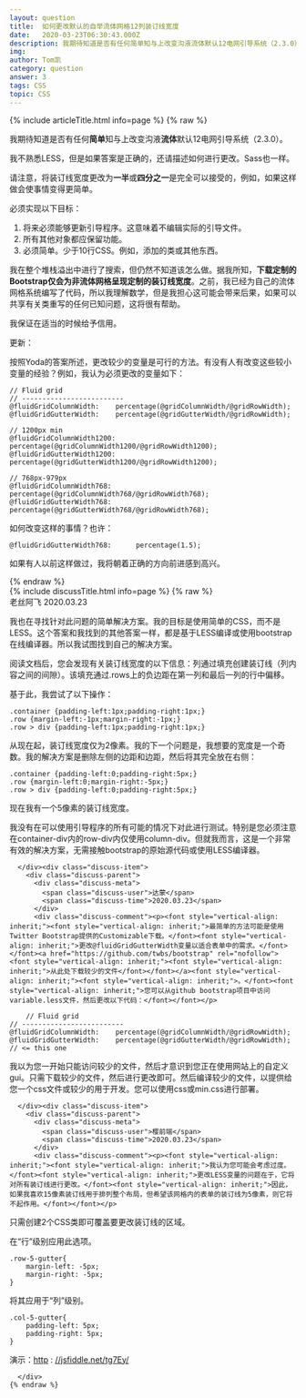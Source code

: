 ```yaml
---
layout: question
title:  如何更改默认的自举流体网格12列装订线宽度
date:   2020-03-23T06:30:43.000Z
description: 我期待知道是否有任何简单知与上改变沟液流体默认12电网引导系统（2.3.0）。我不熟悉LESS，但是如果答案是正确的，还请描述如何进行更改。Sass也...
img: 
author: Tom凯
category: question
answer: 3
tags: CSS
topic: CSS
---
```

<div class="article-root">
  <div class="article">
    {% include articleTitle.html info=page %}
    {% raw %}
    <div class="article-content"><p><font style="vertical-align: inherit;"><font style="vertical-align: inherit;">我期待知道是否有任何</font></font><strong><font style="vertical-align: inherit;"><font style="vertical-align: inherit;">简单</font></font></strong><font style="vertical-align: inherit;"><font style="vertical-align: inherit;">知与上改变沟液</font></font><strong><font style="vertical-align: inherit;"><font style="vertical-align: inherit;">流体</font></font></strong><font style="vertical-align: inherit;"><font style="vertical-align: inherit;">默认12电网引导系统（2.3.0）。</font></font></p>

<p><font style="vertical-align: inherit;"><font style="vertical-align: inherit;">我不熟悉LESS，但是如果答案是正确的，还请描述如何进行更改。</font><font style="vertical-align: inherit;">Sass也一样。</font></font></p>

<p><font style="vertical-align: inherit;"><font style="vertical-align: inherit;">请注意，将装订线宽度更改为</font></font><strong><font style="vertical-align: inherit;"><font style="vertical-align: inherit;">一半</font></font></strong><font style="vertical-align: inherit;"><font style="vertical-align: inherit;">或</font></font><strong><font style="vertical-align: inherit;"><font style="vertical-align: inherit;">四分之一</font></font></strong><font style="vertical-align: inherit;"><font style="vertical-align: inherit;">是完全可以接受的</font><font style="vertical-align: inherit;">，例如，如果这样做会使事情变得更简单。  </font></font></p>

<p><font style="vertical-align: inherit;"><font style="vertical-align: inherit;">必须实现以下目标：</font></font></p>

<ol>
<li><font style="vertical-align: inherit;"><font style="vertical-align: inherit;">将来必须能够更新引导程序。</font><font style="vertical-align: inherit;">这意味着不编辑实际的引导文件。</font></font></li>
<li><font style="vertical-align: inherit;"><font style="vertical-align: inherit;">所有其他对象都应保留功能。</font></font></li>
<li><font style="vertical-align: inherit;"><font style="vertical-align: inherit;">必须简单。</font><font style="vertical-align: inherit;">少于10行CSS。</font><font style="vertical-align: inherit;">例如，添加的类或其他东西。</font></font></li>
</ol>

<p><font style="vertical-align: inherit;"><font style="vertical-align: inherit;">我在整个堆栈溢出中进行了搜索，但仍然不知道该怎么做。</font><font style="vertical-align: inherit;">据我所知，</font></font><strong><font style="vertical-align: inherit;"><font style="vertical-align: inherit;">下载定制的Bootstrap仅会为非流体网格呈现定制的装订线宽度</font></font></strong><font style="vertical-align: inherit;"><font style="vertical-align: inherit;">。</font><font style="vertical-align: inherit;">之前，我已经为自己的流体网格系统编写了代码，所以我理解数学，但是我担心这可能会带来后果，如果可以共享有关类重写的任何已知问题，这将很有帮助。</font></font></p>

<p><font style="vertical-align: inherit;"><font style="vertical-align: inherit;">我保证在适当的时候给予信用。  </font></font></p>

<p><font style="vertical-align: inherit;"><font style="vertical-align: inherit;">更新：</font></font></p>

<p><font style="vertical-align: inherit;"><font style="vertical-align: inherit;">按照Yoda的答案所述，更改较少的变量是可行的方法。</font><font style="vertical-align: inherit;">有没有人有改变这些较小变量的经验？</font><font style="vertical-align: inherit;">例如，我认为必须更改的变量如下：</font></font></p>

<pre><code>// Fluid grid<font></font>
// -------------------------<font></font>
@fluidGridColumnWidth:    percentage(@gridColumnWidth/@gridRowWidth);<font></font>
@fluidGridGutterWidth:    percentage(@gridGutterWidth/@gridRowWidth);<font></font>
<font></font>
// 1200px min<font></font>
@fluidGridColumnWidth1200:     percentage(@gridColumnWidth1200/@gridRowWidth1200);<font></font>
@fluidGridGutterWidth1200:     percentage(@gridGutterWidth1200/@gridRowWidth1200);<font></font>
<font></font>
// 768px-979px<font></font>
@fluidGridColumnWidth768:      percentage(@gridColumnWidth768/@gridRowWidth768);<font></font>
@fluidGridGutterWidth768:      percentage(@gridGutterWidth768/@gridRowWidth768);<font></font>
</code></pre>

<p><font style="vertical-align: inherit;"><font style="vertical-align: inherit;">如何改变这样的事情？</font><font style="vertical-align: inherit;">也许：</font></font></p>

<pre><code>@fluidGridGutterWidth768:      percentage(1.5);  
</code></pre>

<p><font style="vertical-align: inherit;"><font style="vertical-align: inherit;">如果有人以前这样做过，我将朝着正确的方向前进感到高兴。</font></font></p></div>
    {% endraw %}
  </div>

  <div class="discuss-wrapper">
    {% include discussTitle.html info=page %}
    {% raw %}
    <div class="discuss-item">
        <div class="discuss-parent">
          <div class="discuss-meta">
            <span class="discuss-user">老丝阿飞</span>
            <span class="discuss-time">2020.03.23</span>
          </div>
          <div class="discuss-comment"><p><font style="vertical-align: inherit;"><font style="vertical-align: inherit;">我也在寻找针对此问题的简单解决方案。</font><font style="vertical-align: inherit;">我的目标是使用简单的CSS，而不是LESS。</font><font style="vertical-align: inherit;">这个答案和我找到的其他答案一样，都是基于LESS编译或使用bootstrap在线编译器。</font><font style="vertical-align: inherit;">所以我试图找到自己的解决方案。</font></font></p>

<p><font style="vertical-align: inherit;"><font style="vertical-align: inherit;">阅读文档后，您会发现有关装订线宽度的以下信息：列通过填充创建装订线（列内容之间的间隙）。</font><font style="vertical-align: inherit;">该填充通过.rows上的负边距在第一列和最后一列的行中偏移。</font></font></p>

<p><font style="vertical-align: inherit;"><font style="vertical-align: inherit;">基于此，我尝试了以下操作：</font></font></p>

<pre><code>.container {padding-left:1px;padding-right:1px;}<font></font>
.row {margin-left:-1px;margin-right:-1px;}<font></font>
.row &gt; div {padding-left:1px;padding-right:1px;}<font></font>
</code></pre>

<p><font style="vertical-align: inherit;"><font style="vertical-align: inherit;">从现在起，装订线宽度仅为2像素。</font><font style="vertical-align: inherit;">我的下一个问题是，我想要的宽度是一个奇数。</font><font style="vertical-align: inherit;">我的解决方案是删除左侧的边距和边距，然后将其完全放在右侧：</font></font></p>

<pre><code>.container {padding-left:0;padding-right:5px;}<font></font>
.row {margin-left:0;margin-right:-5px;}<font></font>
.row &gt; div {padding-left:0;padding-right:5px;}<font></font>
</code></pre>

<p><font style="vertical-align: inherit;"><font style="vertical-align: inherit;">现在我有一个5像素的装订线宽度。</font></font></p>

<p><font style="vertical-align: inherit;"><font style="vertical-align: inherit;">我没有在可以使用引导程序的所有可能的情况下对此进行测试。</font><font style="vertical-align: inherit;">特别是您必须注意在container-div内的row-div内仅使用column-div。</font><font style="vertical-align: inherit;">但就我而言，这是一个非常有效的解决方案，无需接触bootstrap的原始源代码或使用LESS编译器。</font></font></p></div>
        </div>
        
      </div><div class="discuss-item">
        <div class="discuss-parent">
          <div class="discuss-meta">
            <span class="discuss-user">达蒙</span>
            <span class="discuss-time">2020.03.23</span>
          </div>
          <div class="discuss-comment"><p><font style="vertical-align: inherit;"><font style="vertical-align: inherit;">最简单的方法可能是使用Twitter Bootstrap提供的Customizable下载。</font><font style="vertical-align: inherit;">更改@fluidGridGutterWidth变量以适合表单中的需求。</font></font><a href="https://github.com/twbs/bootstrap" rel="nofollow"><font style="vertical-align: inherit;"><font style="vertical-align: inherit;">从此处下载较少的文件</font></font></a><font style="vertical-align: inherit;"><font style="vertical-align: inherit;">。</font><font style="vertical-align: inherit;">您可以从github bootstrap项目中访问variable.less文件，然后更改以下代码：</font></font></p>

<pre><code>    // Fluid grid<font></font>
// -------------------------<font></font>
@fluidGridColumnWidth:    percentage(@gridColumnWidth/@gridRowWidth);<font></font>
@fluidGridGutterWidth:    percentage(@gridGutterWidth/@gridRowWidth); // &lt;= this one<font></font>
</code></pre>

<p><font style="vertical-align: inherit;"><font style="vertical-align: inherit;">我以为您一开始只能访问较少的文件，然后才意识到您正在使用网站上的自定义gui。</font><font style="vertical-align: inherit;">只需下载较少的文件，然后进行更改即可。</font><font style="vertical-align: inherit;">然后编译较少的文件，以提供给您一个css文件或较少的用于开发。</font><font style="vertical-align: inherit;">您可以使用css或min.css进行部署。</font></font></p></div>
        </div>
        
      </div><div class="discuss-item">
        <div class="discuss-parent">
          <div class="discuss-meta">
            <span class="discuss-user">樱前端</span>
            <span class="discuss-time">2020.03.23</span>
          </div>
          <div class="discuss-comment"><p><font style="vertical-align: inherit;"><font style="vertical-align: inherit;">我认为您可能会考虑过度。</font><font style="vertical-align: inherit;">更改LESS变量的问题在于，它将对所有装订线进行更改。</font><font style="vertical-align: inherit;">因此，如果我喜欢15像素装订线用于排列整个布局，但希望该网格内的表单的装订线为5像素，则它将不起作用。</font></font></p>

<p><font style="vertical-align: inherit;"><font style="vertical-align: inherit;">只需创建2个CSS类即可覆盖要更改装订线的区域。</font></font></p>

<p><font style="vertical-align: inherit;"><font style="vertical-align: inherit;">在“行”级别应用此选项。</font></font></p>

<pre><code>.row-5-gutter{<font></font>
    margin-left: -5px;<font></font>
    margin-right: -5px;<font></font>
}<font></font>
</code></pre>

<p><font style="vertical-align: inherit;"><font style="vertical-align: inherit;">将其应用于“列”级别。</font></font></p>

<pre><code>.col-5-gutter{<font></font>
    padding-left: 5px;<font></font>
    padding-right: 5px;<font></font>
}<font></font>
</code></pre>

<p><font style="vertical-align: inherit;"><font style="vertical-align: inherit;">演示：</font><a href="http://jsfiddle.net/tg7Ey/"><font style="vertical-align: inherit;">http</font></a><font style="vertical-align: inherit;"> : </font></font><a href="http://jsfiddle.net/tg7Ey/"><font style="vertical-align: inherit;"><font style="vertical-align: inherit;">//jsfiddle.net/tg7Ey/</font></font></a></p></div>
        </div>
        
      </div>
    {% endraw %}
  </div>
<div>
